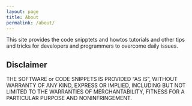 ```yaml
---
layout: page
title: About
permalink: /about/
---
```


This site provides the code snipptets and howtos tutorials and other tips and tricks for developers and programmers to overcome daily issues.


## Disclaimer

THE SOFTWARE or CODE SNIPPETS IS PROVIDED “AS IS”, WITHOUT WARRANTY OF ANY KIND, EXPRESS OR IMPLIED, INCLUDING BUT NOT LIMITED TO THE WARRANTIES OF MERCHANTABILITY, FITNESS FOR A PARTICULAR PURPOSE AND NONINFRINGEMENT.


